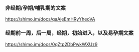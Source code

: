 ### 非经期/孕期/哺乳期的文案
https://shimo.im/docs/qaAjeEmHRyYheoVA

### 经期前一周，后一周，经期，初始进入，以及易孕期文案
https://shimo.im/docs/0qZtp2DbPwkWXUz9
